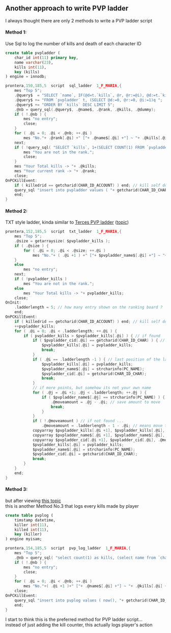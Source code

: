 ## Another approach to write PVP ladder

I always thought there are only 2 methods to write a PVP ladder script

#### Method 1:
Use Sql to log the number of kills and death of each character ID
```sql
create table pvpladder (
	char_id int(11) primary key,
	name varchar(23),
	kills int(11),
	key (kills)
) engine = innodb;
```
```c
prontera,150,185,5	script	sql_ladder	1_F_MARIA,{
	mes "Top 5";
	.@query$  = "SELECT `name`, IF(@d=t.`kills`, @r, @r:=@i), @d:=t.`kills`, @i:=@i+1 ";
	.@query$ += "FROM `pvpladder` t, (SELECT @d:=0, @r:=0, @i:=1)q ";
	.@query$ += "ORDER BY `kills` DESC LIMIT 5";
	.@nb = query_sql(.@query$, .@name$, .@rank, .@kills, .@dummy);
	if ( !.@nb ) {
		mes "no entry";
		close;
	}
	for ( .@i = 0; .@i < .@nb; ++.@i )
		mes "No."+ .@rank[.@i] +" ["+ .@name$[.@i] +"] ~ "+ .@kills[.@i] +" kills";
	next;
	if ( !query_sql( "SELECT `kills`, 1+(SELECT COUNT(1) FROM `pvpladder` t1 WHERE t1.`kills` > t2.`kills`) FROM `pvpladder` t2 WHERE `char_id` = "+ getcharid(CHAR_ID_CHAR), .@kills, .@rank ) ) {
		mes "You are not in the rank.";
		close;
	}
	mes "Your Total kills -> "+ .@kills;
	mes "Your current rank -> "+ .@rank;
	close;
OnPCKillEvent:
	if ( killedrid == getcharid(CHAR_ID_ACCOUNT) ) end; // kill self doesn't increase count. EG: Grand-cross
	query_sql "insert into pvpladder values ( "+ getcharid(CHAR_ID_CHAR) +", '"+ escape_sql( strcharinfo(PC_NAME) ) +"', 1 ) on duplicate key update kills = kills +1";
	end;
}
```

#### Method 2:
TXT style ladder, kinda similar to [Terces PVP ladder](https://github.com/AnnieRuru/customs/blob/master/scripts/tercer_pvp_ladder.txt) ([topic](http://herc.ws/board/topic/10967-req-top-leader-custom-mvp-hunter/#comment-65307))
```c
prontera,152,185,5	script	txt_ladder	1_F_MARIA,{
	mes "Top 5";
	.@size = getarraysize( $pvpladder_kills );
	if ( .@size ) {
		for ( .@i = 0; .@i < .@size; ++.@i )
			mes "No."+ ( .@i +1 ) +" ["+ $pvpladder_name$[.@i] +"] ~ "+ $pvpladder_kills[.@i] +" kills";
	}
	else
		mes "no entry";
	next;
	if ( !pvpladder_kills )
		mes "You are not in the rank.";
	else
		mes "Your Total kills -> "+ pvpladder_kills;
	close;
OnInit:
	.ladderlength = 5; // how many entry shown on the ranking board ?
	end;
OnPCKillEvent:
	if ( killedrid == getcharid(CHAR_ID_ACCOUNT) ) end; // kill self doesn't increase count. EG: Grand-cross
	++pvpladder_kills;
	for ( .@i = 0; .@i < .ladderlength; ++.@i ) {
		if ( pvpladder_kills > $pvpladder_kills[.@i] ) { // if found
			if ( $pvpladder_cid[.@i] == getcharid(CHAR_ID_CHAR) ) { // update your own points
				$pvpladder_kills[.@i] = pvpladder_kills;
				break;
			}
			if ( .@i == .ladderlength -1 ) { // last position of the ladder, just overwrite the value
				$pvpladder_kills[.@i] = pvpladder_kills;
				$pvpladder_name$[.@i] = strcharinfo(PC_NAME);
				$pvpladder_cid[.@i] = getcharid(CHAR_ID_CHAR);
				break;
			}
			// if more points, but somehow its not your own name
			for ( .@j = .@i +1; .@j < .ladderlength; ++.@j ) {
				if ( $pvpladder_name$[.@j] == strcharinfo(PC_NAME) ) { // found your name
					.@moveamount = .@j - .@i; // save amount to move
					break;
				}
			}
			if ( !.@moveamount ) // if not found ...
				.@moveamount = .ladderlength - 1 - .@i; // means move the whole ladder from the last index
			copyarray $pvpladder_kills[.@i +1], $pvpladder_kills[.@i], .@moveamount;
			copyarray $pvpladder_name$[.@i +1], $pvpladder_name$[.@i], .@moveamount;
			copyarray $pvpladder_cid[.@i +1], $pvpladder_cid[.@i], .@moveamount;
			$pvpladder_kills[.@i] = pvpladder_kills;
			$pvpladder_name$[.@i] = strcharinfo(PC_NAME);
			$pvpladder_cid[.@i] = getcharid(CHAR_ID_CHAR);
			break;
		}
	}
	end;
}
```
#### Method 3:
but after viewing [this topic](https://rathena.org/board/topic/117819-add-death-count-on-pvp-ranking/)  
this is another Method No.3 that logs every kills made by player
```sql
create table pvplog (
	timstamp datetime,
	killer int(11),
	killed int(11),
	key (killer)
) engine myisam;
```
```c
prontera,154,185,5	script	pvp_log_ladder	1_F_MARIA,{
	mes "Top 5";
	.@nb = query_sql( "select count(1) as kills, (select name from `char` where char_id = killer) from pvplog group by killer order by kills desc limit 5", .@kills, .@name$ );
	if ( !.@nb ) {
		mes "no entry";
		close;
	}
	for ( .@i = 0; .@i < .@nb; ++.@i )
		mes "No."+( .@i +1 )+" ["+ .@name$[.@i] +"] ~ "+ .@kills[.@i] +" kills";
	close;
OnPCKillEvent:
	query_sql "insert into pvplog values ( now(), "+ getcharid(CHAR_ID_CHAR) +", "+ getcharid(0, rid2name(killedrid)) +" )";
	end;
}
```
I start to think this is the preferred method for PVP ladder script...  
instead of just adding the kill counter, this actually logs player's action 
